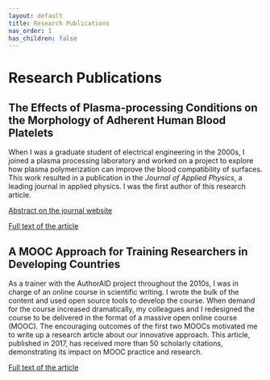 ```yaml
---
layout: default
title: Research Publications
nav_order: 1
has_children: false
---
```


# Research Publications

## The Effects of Plasma-processing Conditions on the Morphology of Adherent Human Blood Platelets

When I was a graduate student of electrical engineering in the 2000s, I joined a plasma processing laboratory and worked on a project to explore how plasma polymerization can improve the blood compatibility of surfaces. This work resulted in a publication in the *Journal of Applied Physics*, a leading journal in applied physics. I was the first author of this research article.

[Abstract on the journal website](https://pubs.aip.org/aip/jap/article-abstract/103/9/093302/899157/The-effects-of-plasma-processing-conditions-on-the)

[Full text of the article](https://pptl.engr.wisc.edu/images/publications/6.pdf)

## A MOOC Approach for Training Researchers in Developing Countries

As a trainer with the AuthorAID project throughout the 2010s, I was in charge of an online course in scientific writing. I wrote the bulk of the content and used open source tools to develop the course. When demand for the course increased dramatically, my colleagues and I redesigned the course to be delivered in the format of a massive open online course (MOOC). The encouraging outcomes of the first two MOOCs motivated me to write up a research article about our innovative approach. This article, published in 2017, has received more than 50 scholarly citations, demonstrating its impact on MOOC practice and research.

[Full text of the article](https://openpraxis.org/articles/10.5944/openpraxis.9.1.476)
